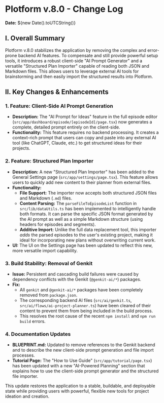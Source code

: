 # Plotform v.8.0 - Change Log

**Date:** ${new Date().toUTCString()}

## I. Overall Summary

Plotform v.8.0 stabilizes the application by removing the complex and error-prone backend AI features. To compensate and still provide powerful setup tools, it introduces a robust client-side "AI Prompt Generator" and a versatile "Structured Plan Importer" capable of reading both JSON and Markdown files. This allows users to leverage external AI tools for brainstorming and then easily import the structured results into Plotform.

## II. Key Changes & Enhancements

### 1. Feature: Client-Side AI Prompt Generation
*   **Description:** The "AI Prompt for Ideas" feature in the full episode editor (`src/app/dashboard/episode/[episodeId]/page.tsx`) now generates a complete, detailed prompt entirely on the client-side.
*   **Functionality:** This feature requires no backend processing. It creates a context-rich prompt that users can copy and paste into any external AI tool (like ChatGPT, Claude, etc.) to get structured ideas for their projects.

### 2. Feature: Structured Plan Importer
*   **Description:** A new "Structured Plan Importer" has been added to the General Settings page (`src/app/settings/page.tsx`). This feature allows users to quickly add new content to their planner from external files.
*   **Functionality:**
    *   **File Support:** The importer now accepts both structured JSON files and Markdown (`.md`) files.
    *   **Content Parsing:** The `parseFileToEpisodeList` function in `src/lib/dataUtils.ts` has been implemented to intelligently handle both formats. It can parse the specific JSON format generated by the AI prompt as well as a simple Markdown structure (using headers for episodes and segments).
    *   **Additive Import:** Unlike the full data replacement tool, this importer *adds* the parsed episodes to the user's existing project, making it ideal for incorporating new plans without overwriting current work.
*   **UI:** The UI on the Settings page has been updated to reflect this new, more versatile import capability.

### 3. Build Stability: Removal of Genkit
*   **Issue:** Persistent and cascading build failures were caused by dependency conflicts with the Genkit (`@genkit-ai/*`) packages.
*   **Fix:**
    *   All `genkit` and `@genkit-ai/*` packages have been completely removed from `package.json`.
    *   The corresponding backend AI files (`src/ai/genkit.ts`, `src/ai/flows/ai-project-planner.ts`) have been cleared of their content to prevent them from being included in the build process.
    *   This resolves the root cause of the recent `npm install` and `npm run build` errors.

### 4. Documentation Updates
*   **BLUEPRINT.md:** Updated to remove references to the Genkit backend and to describe the new client-side prompt generation and file import processes.
*   **Tutorial Page:** The "How to Use Guide" (`src/app/tutorial/page.tsx`) has been updated with a new "AI-Powered Planning" section that explains how to use the client-side prompt generator and the structured file importer.

This update restores the application to a stable, buildable, and deployable state while providing users with powerful, flexible new tools for project ideation and creation.
